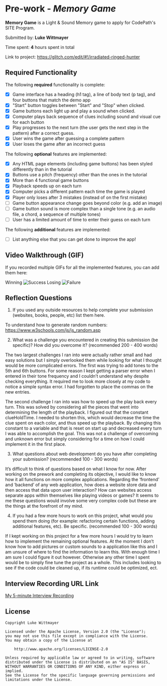 # Pre-work - *Memory Game*

**Memory Game** is a Light & Sound Memory game to apply for CodePath's SITE Program. 

Submitted by: **Luke Wittmayer**

Time spent: **4** hours spent in total

Link to project: https://glitch.com/edit/#!/irradiated-ringed-hunter

## Required Functionality

The following **required** functionality is complete:

* [X] Game interface has a heading (h1 tag), a line of body text (p tag), and four buttons that match the demo app
* [X] "Start" button toggles between "Start" and "Stop" when clicked. 
* [X] Game buttons each light up and play a sound when clicked. 
* [X] Computer plays back sequence of clues including sound and visual cue for each button
* [X] Play progresses to the next turn (the user gets the next step in the pattern) after a correct guess. 
* [X] User wins the game after guessing a complete pattern
* [X] User loses the game after an incorrect guess

The following **optional** features are implemented:

* [X] Any HTML page elements (including game buttons) has been styled differently than in the tutorial
* [X] Buttons use a pitch (frequency) other than the ones in the tutorial
* [X] More than 4 functional game buttons
* [X] Playback speeds up on each turn
* [X] Computer picks a different pattern each time the game is played
* [X] Player only loses after 3 mistakes (instead of on the first mistake)
* [ ] Game button appearance change goes beyond color (e.g. add an image)
* [ ] Game button sound is more complex than a single tone (e.g. an audio file, a chord, a sequence of multiple tones)
* [ ] User has a limited amount of time to enter their guess on each turn

The following **additional** features are implemented:

- [ ] List anything else that you can get done to improve the app!

## Video Walkthrough (GIF)

If you recorded multiple GIFs for all the implemented features, you can add them here:

Winning
![Success](https://user-images.githubusercontent.com/92394723/160332714-6a1edd5c-796c-4618-a591-17b4f46be0e7.gif)
Losing
![Failure](https://user-images.githubusercontent.com/92394723/160332745-8300a349-a1c4-4faf-a875-05367881a7af.gif)

## Reflection Questions
1. If you used any outside resources to help complete your submission (websites, books, people, etc) list them here. 

To understand how to generate random numbers: https://www.w3schools.com/js/js_random.asp

2. What was a challenge you encountered in creating this submission (be specific)? How did you overcome it? (recommended 200 - 400 words) 

The two largest challenges I ran into were actually rather small and had easy solutions but I simply overlooked them while looking for what I thought would be more complicated errors. The first was trying to add tones to the 5th and 6th buttons. For some reason I kept getting a parser error when I entered in their tone frequency and I couldn’t understand why despite checking everything. It required me to look more closely at my code to notice a simple syntax error. I had forgotten to place the commas on the new entries. 

The second challenge I ran into was how to speed up the play back every turn. This was solved by considering all the pieces that went into determining the length of the playback. I figured out that the constant clueHoldTime. I needed to shorten this, which would decrease the time the clue spent on each color, and thus speed up the playback. By changing this constant to a variable and that is reset on start up and decreased every turn I was able to accomplish the goal. This was not a challenge of overcoming and unknown error but simply considering for a time on how I could implement it in the first place.


3. What questions about web development do you have after completing your submission? (recommended 100 - 300 words) 

It’s difficult to think of questions based on what I know for now. After working on the prework and completing its objective, I would like to know how it all functions on more complex applications. Regarding the ‘frontend’ and ‘backend’ of any web application, how does a website store data and then access that data upon user interaction? How can websites access separate apps within themselves like playing videos or games? It seems to me these questions would involve some very complex code but these are the things at the forefront of my mind. 

4. If you had a few more hours to work on this project, what would you spend them doing (for example: refactoring certain functions, adding additional features, etc). Be specific. (recommended 100 - 300 words) 

If I kept working on this project for a few more hours I would try to learn how to implement the remaining optional features. At the moment I don’t know how to add pictures or custom sounds to a application like this and I am unsure of where to find the information to learn this. With enough time I am sure I could figure it out however. Otherwise any other time I spent would be to simply fine tune the project as a whole. This includes looking to see if the code could be cleaned up, if its runtime could be optimized, ect.



## Interview Recording URL Link

[My 5-minute Interview Recording](https://ucf.zoom.us/rec/share/6rhccjFjsL5f2BWWV0zhZI3QEf4VZEDTndoUNF9E0rNlDk-8CZ65x3MgztLtLUcH.fahgvJ0wuSiTOsMn?startTime=1648590611000 (Passcode: gjXH13e#))


## License

    Copyright Luke Wittmayer

    Licensed under the Apache License, Version 2.0 (the "License");
    you may not use this file except in compliance with the License.
    You may obtain a copy of the License at

        http://www.apache.org/licenses/LICENSE-2.0

    Unless required by applicable law or agreed to in writing, software
    distributed under the License is distributed on an "AS IS" BASIS,
    WITHOUT WARRANTIES OR CONDITIONS OF ANY KIND, either express or implied.
    See the License for the specific language governing permissions and
    limitations under the License.
